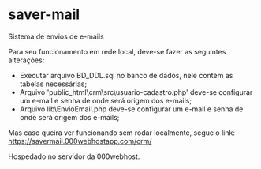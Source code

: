 # saver-mail
Sistema de envios de e-mails

Para seu funcionamento em rede local, deve-se fazer as seguintes alterações:


- Executar arquivo BD_DDL.sql no banco de dados, nele contém as tabelas necessárias;
- Arquivo 'public_html\crm\src\usuario-cadastro.php' deve-se configurar um e-mail e senha de onde será origem dos e-mails;
- Arquivo lib\EnvioEmail.php deve-se configurar um e-mail e senha de onde será origem dos e-mails;

Mas caso queira ver funcionando sem rodar localmente, segue o link:
https://savermail.000webhostapp.com/crm/

Hospedado no servidor da 000webhost.
